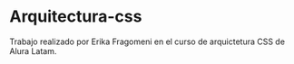 # Arquitectura-css
Trabajo realizado por Erika Fragomeni en el curso de arquictetura CSS de Alura Latam. 
